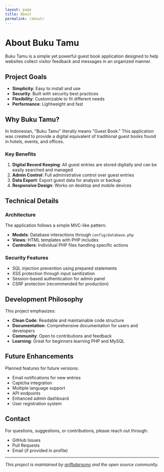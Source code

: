 ```yaml
---
layout: page
title: About
permalink: /about/
---
```


# About Buku Tamu

Buku Tamu is a simple yet powerful guest book application designed to help websites collect visitor feedback and messages in an organized manner.

## Project Goals

- **Simplicity**: Easy to install and use
- **Security**: Built with security best practices
- **Flexibility**: Customizable to fit different needs
- **Performance**: Lightweight and fast

## Why Buku Tamu?

In Indonesian, "Buku Tamu" literally means "Guest Book." This application was created to provide a digital equivalent of traditional guest books found in hotels, events, and offices.

### Key Benefits

1. **Digital Record Keeping**: All guest entries are stored digitally and can be easily searched and managed
2. **Admin Control**: Full administrative control over guest entries
3. **Data Export**: Export guest data for analysis or backup
4. **Responsive Design**: Works on desktop and mobile devices

## Technical Details

### Architecture

The application follows a simple MVC-like pattern:
- **Models**: Database interactions through `config/database.php`
- **Views**: HTML templates with PHP includes
- **Controllers**: Individual PHP files handling specific actions

### Security Features

- SQL injection prevention using prepared statements
- XSS protection through input sanitization
- Session-based authentication for admin panel
- CSRF protection (recommended for production)

## Development Philosophy

This project emphasizes:
- **Clean Code**: Readable and maintainable code structure
- **Documentation**: Comprehensive documentation for users and developers
- **Community**: Open to contributions and feedback
- **Learning**: Great for beginners learning PHP and MySQL

## Future Enhancements

Planned features for future versions:
- Email notifications for new entries
- Captcha integration
- Multiple language support
- API endpoints
- Enhanced admin dashboard
- User registration system

## Contact

For questions, suggestions, or contributions, please reach out through:
- GitHub Issues
- Pull Requests
- Email (if provided in profile)

---

*This project is maintained by [arifbdarsono](https://github.com/arifbdarsono) and the open source community.*